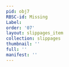 ```yaml
---
pid: obj7
RBSC-id: Missing
Label:
order: '07'
layout: slippages_item
collection: slippages
thumbnail: ''
full: ''
manifest: ''
---
```

